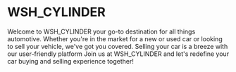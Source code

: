 # WSH_CYLINDER
Welcome to WSH_CYLINDER your go-to destination for all things automotive. Whether you're in the market for a new or used car or looking to sell your vehicle, we've got you covered. Selling your car is a breeze with our user-friendly platform Join us at WSH_CYLINDER and let's redefine your car buying and selling experience together!
